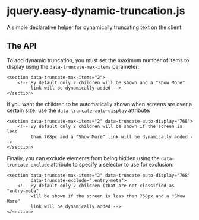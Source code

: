 jquery.easy-dynamic-truncation.js
=================================

A simple declarative helper for dynamically truncating text on the client

The API
-------

To add dynamic truncation, you must set the maximum number of items to display using the `data-truncate-max-items` parameter:

	<section data-truncate-max-items="2">
		<!-- By default only 2 children will be shown and a "show More" 
		     link will be dynamically added -->
	</section>

If you want the children to be automatically shown when screens are over a certain size, use the `data-truncate-auto-display` attribute:

	<section data-truncate-max-items="2" data-truncate-auto-display="768">
		<!-- By default only 2 children will be shown if the screen is less
		     than 768px and a "Show More" link will be dynamically added -->
	</section>

Finally, you can exclude elements from being hidden using the `data-truncate-exclude` attribute to specify a selector to use for exclusion:

	<section data-truncate-max-items="2" data-truncate-auto-display="768"
	         data-truncate-exclude=".entry-meta">
		<!-- By default only 2 children (that are not classified as "entry-meta"
		     will be shown if the screen is less than 768px and a "Show More"
		     link will be dynamically added -->
	</section>